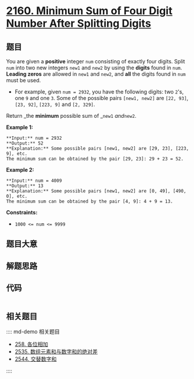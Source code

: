 # [2160. Minimum Sum of Four Digit Number After Splitting Digits](https://leetcode.com/problems/minimum-sum-of-four-digit-number-after-splitting-digits)

## 题目

You are given a **positive** integer `num` consisting of exactly four digits.
Split `num` into two new integers `new1` and `new2` by using the **digits**
found in `num`. **Leading zeros** are allowed in `new1` and `new2`, and
**all** the digits found in `num` must be used.

  * For example, given `num = 2932`, you have the following digits: two `2`'s, one `9` and one `3`. Some of the possible pairs `[new1, new2]` are `[22, 93]`, `[23, 92]`, `[223, 9]` and `[2, 329]`.

Return _the **minimum** possible sum of _`new1` _and_`new2`.



**Example 1:**

    
    
    **Input:** num = 2932
    **Output:** 52
    **Explanation:** Some possible pairs [new1, new2] are [29, 23], [223, 9], etc.
    The minimum sum can be obtained by the pair [29, 23]: 29 + 23 = 52.
    

**Example 2:**

    
    
    **Input:** num = 4009
    **Output:** 13
    **Explanation:** Some possible pairs [new1, new2] are [0, 49], [490, 0], etc. 
    The minimum sum can be obtained by the pair [4, 9]: 4 + 9 = 13.
    



**Constraints:**

  * `1000 <= num <= 9999`


## 题目大意

## 解题思路

## 代码

```javascript

```

## 相关题目

:::: md-demo 相关题目
- [258. 各位相加](https://leetcode.com/problems/add-digits)
- [2535. 数组元素和与数字和的绝对差](https://leetcode.com/problems/difference-between-element-sum-and-digit-sum-of-an-array)
- [2544. 交替数字和](https://leetcode.com/problems/alternating-digit-sum)

::::
